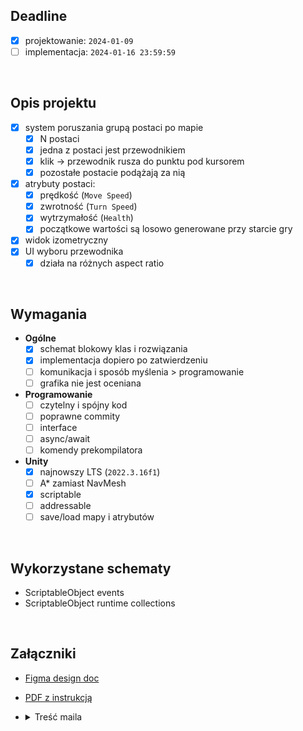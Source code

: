 ## Deadline
- [x] projektowanie: `2024-01-09`
- [ ] implementacja: `2024-01-16 23:59:59`

</br>

## Opis projektu
- [x] system poruszania grupą postaci po mapie
  - [x] N postaci
  - [x] jedna z postaci jest przewodnikiem
  - [x] klik -> przewodnik rusza do punktu pod kursorem
  - [x] pozostałe postacie podążają za nią
- [x] atrybuty postaci:
  - [x] prędkość (`Move Speed`)
  - [x] zwrotność (`Turn Speed`)
  - [x] wytrzymałość (`Health`)
  - [x] początkowe wartości są losowo generowane przy starcie gry
- [x] widok izometryczny
- [x] UI wyboru przewodnika
  - [x] działa na różnych aspect ratio

</br>

## Wymagania
- **Ogólne**
  - [x] schemat blokowy klas i rozwiązania
  - [x] implementacja dopiero po zatwierdzeniu
  - [ ] komunikacja i sposób myślenia > programowanie
  - [ ] grafika nie jest oceniana
- **Programowanie**
  - [ ] czytelny i spójny kod
  - [ ] poprawne commity
  - [ ] interface
  - [ ] async/await
  - [ ] komendy prekompilatora
- **Unity**
  - [x] najnowszy LTS (`2022.3.16f1`)
  - [ ] A* zamiast NavMesh
  - [x] scriptable
  - [ ] addressable
  - [ ] save/load mapy i atrybutów

</br>

## Wykorzystane schematy
- ScriptableObject events
- ScriptableObject runtime collections

</br>

## Załączniki

- [Figma design doc](https://www.figma.com/file/pUixMKYzkMDAbra5tucKCR/CobbleGames?type=design&node-id=0%3A1&mode=design&t=Xccxsu8I3Vc8I8B2-1)
- [PDF z instrukcją](https://github.com/Vheos/Interview.CobbleGames/files/13811324/Zadanie.testowe.-.Programista.Mid.i.Junior.pdf)
- <details><summary>Treść maila</summary>
  
  >  ...
  > 
  >  Zadanie należy dostarczyć w postaci wykonywalnego i możliwego do kompilacji kodu projektu Unity dostępnego na publicznym repozytorium. Ostatni commit ma być wykonany do północy dnia 16 stycznia 2024.
  > 
  > Nim zaczniesz kodować to przeczytaj uważnie treść zadania, zadaj pytania i przejdź wszystkie fazy wymienione w PDF. Samo kodowanie nie jest dla nas tak ważne jak umiejętność komunikacji i sposób myślenia. Do 9 stycznia będę odpowiadać na twoje maile z pytaniami. Potem już działasz samodzielnie.
  >
  > ...
  </details>
